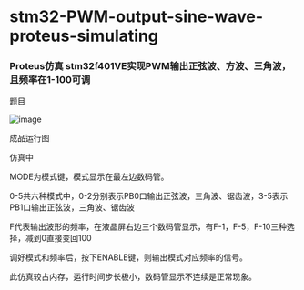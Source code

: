# stm32-PWM-output-sine-wave-proteus-simulating
### Proteus仿真 stm32f401VE实现PWM输出正弦波、方波、三角波，且频率在1-100可调

题目

![image](https://user-images.githubusercontent.com/61747149/194799274-8cd1746e-95de-4027-a838-27941f98b541.png)

成品运行图




仿真中

MODE为模式键，模式显示在最左边数码管。

0-5共六种模式中，0-2分别表示PB0口输出正弦波，三角波、锯齿波，3-5表示PB1口输出正弦波，三角波、锯齿波

F代表输出波形的频率，在液晶屏右边三个数码管显示，有F-1，F-5，F-10三种选择，减到0直接变回100

调好模式和频率后，按下ENABLE键，则输出模式对应频率的信号。

此仿真较占内存，运行时间步长极小，数码管显示不连续是正常现象。
